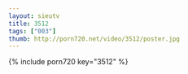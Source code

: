 ```yaml
--- 
layout: sieutv
title: 3512
tags: ["003"]
thumb: http://porn720.net/video/3512/poster.jpg
---
```

{% include porn720 key="3512" %} 
